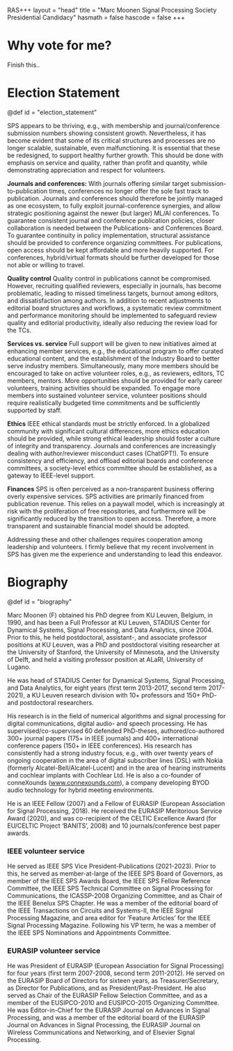 RAS+++
layout = "head"
title = "Marc Moonen Signal Processing Society Presidential Candidacy"
hasmath = false
hascode = false
+++

# Why vote for me?

Finish this..

<!-- commented section -->

# Election Statement
@def id = "election_statement"

SPS appears to be thriving, e.g., with membership and journal/conference submission numbers showing consistent growth. Nevertheless, it has become evident that some of its critical structures and processes are no longer scalable, sustainable, even malfunctioning. It is essential that these be redesigned, to support healthy further growth. This should be done with emphasis on service and quality, rather than profit and quantity, while demonstrating appreciation and respect for volunteers. 
 
**Journals and conferences:** 
With journals offering similar target submission-to-publication times, conferences no longer offer the sole fast track to publication. Journals and conferences should therefore be jointly managed as one ecosystem, to fully exploit journal-conference synergies, and allow strategic positioning against the newer (but larger) ML/AI conferences. To guarantee consistent journal and conference publication policies, closer collaboration is needed between the Publications- and Conferences Board. To guarantee continuity in policy implementation, structural assistance should be provided to conference organizing committees. For publications, open access should be kept affordable and more heavily supported. For conferences, hybrid/virtual formats should be further developed for those not able or willing to travel.
 
**Quality control**
Quality control in publications cannot be compromised. However, recruiting qualified reviewers, especially in journals, has become problematic, leading to missed timeliness targets, burnout among editors, and dissatisfaction among authors. In addition to recent adjustments to editorial board structures and workflows, a systematic review commitment and performance monitoring should be implemented to safeguard review quality and editorial productivity, ideally also reducing the review load for the TCs.
 
**Services vs. service**
Full support will be given to new initiatives aimed at enhancing member services, e.g., the educational program to offer curated educational content, and the establishment of the Industry Board to better serve industry members. Simultaneously, many more members should be encouraged to take on active volunteer roles, e.g., as reviewers, editors, TC members, mentors. More opportunities should be provided for early career volunteers, training activities should be expanded. To engage more members into sustained volunteer service, volunteer positions should require realistically budgeted time commitments and be sufficiently supported by staff.
 
**Ethics**
IEEE ethical standards must be strictly enforced. In a globalized community with significant cultural differences, more ethics education should be provided, while strong ethical leadership should foster a culture of integrity and transparency. Journals and conferences are increasingly dealing with author/reviewer misconduct cases (ChatGPT!). To ensure consistency and efficiency, and offload editorial boards and conference committees, a society-level ethics committee should be established, as a gateway to IEEE-level support. 
 
**Finances**
SPS is often perceived as a non-transparent business offering overly expensive services. SPS activities are primarily financed from publication revenue. This relies on a paywall model, which is increasingly at risk with the proliferation of free repositories, and furthermore will be significantly reduced by the transition to open access. Therefore, a more transparent and sustainable financial model should be adopted.
 
Addressing these and other challenges requires cooperation among leadership and volunteers. I firmly believe that my recent involvement in SPS has given me the experience and understanding to lead this endeavor.

<!-- ---------------------
**Growing Technical Opportunities** – Machine learning, algorithms, and software offer vast opportunities in areas ranging from speech to imaging and from practice to theory. We need to provide ever more accessible and affordable technical forums and services to our stakeholders in these rapidly developing areas.

**Transition to Open Access** – The Society must move rapidly toward OA publication models that are both affordable and sustainable. We will need to develop more OA publication venues while simultaneously developing new business models that leverage the community and third-party investment.

**Next Generation Conferences** – The pandemic created a unique opportunity to reimagine the concept of conferences. When done well with enhanced social interaction, hybrid and online conferences offer the potential to reduce costs and provide greater access for geographically and technically diverse communities to discuss important topics in depth. I would lead the society to create targeted satellite meetings, to exploit the synergy between conferences and journals, and to expand educational, tutorial, and open-source software development activities.

**Increasing Society Diversity** – For a successful future, our society must proactively build diversity by reaching out to under-represented communities and partnering with representative organizations to create a pipeline of future talent. We need to demonstrate and communicate that signal processing can be a fun and rewarding career path for young people around the world with all backgrounds and experiences!

**Technology Policy** – Signal processing technologies play an increasingly important role in the world at large.  The SP Society must engage with the resulting issues by helping to set priorities for technology investment both within and outside the society.  I would seek to engage with a wide range of government and non-government organizations to enhance the future of the signal processing community.

Based on this, I ask for your vote for President Elect of the IEEE Signal Processing Society! -->


# Biography
@def id = "biography"

Marc Moonen (F) obtained his PhD degree from KU Leuven, Belgium, in 1990, and has been a Full Professor at KU Leuven, STADIUS Center for Dynamical Systems, Signal Processing, and Data Analytics, since 2004. Prior to this, he held postdoctoral, assistant-, and associate professor positions at KU Leuven, was a PhD and postdoctoral visiting researcher at the University of Stanford, the University of Minnesota, and the University of Delft, and held a visiting professor position at ALaRI, University of Lugano.

He was head of STADIUS Center for Dynamical Systems, Signal Processing, and Data Analytics, for eight years (first term 2013-2017, second term 2017-2021), a KU Leuven research division with 10+ professors and 150+ PhD- and postdoctoral researchers.

His research is in the field of numerical algorithms and signal processing for digital communications, digital audio- and speech processing. He has supervised/co-supervised 60 defended PhD-theses, authored/co-authored 300+ journal papers (175+ in IEEE journals) and 400+ international conference papers (150+ in IEEE conferences). His research has consistently had a strong industry focus, e.g., with over twenty years of ongoing cooperation in the area of digital subscriber lines (DSL) with Nokia (formerly Alcatel-Bell/Alcatel-Lucent) and in the area of hearing instruments and cochlear implants with Cochlear Ltd. He is also a co-founder of conneXounds (www.connexounds.com), a company developing BYOD audio technology for hybrid meeting environments.

He is an IEEE Fellow (2007) and a Fellow of EURASIP (European Association for Signal Processing, 2018). He received the EURASIP Meritorious Service Award (2020), and was co-recipient of the CELTIC Excellence Award (for EU/CELTIC Project ‘BANITS’, 2008) and 10 journals/conference best paper awards.


### IEEE volunteer service 
He served as IEEE SPS Vice President-Publications (2021-2023). Prior to this, he served as member-at-large of the IEEE SPS Board of Governors, as member of the IEEE SPS Awards Board, the IEEE SPS Fellow Reference Committee, the IEEE SPS Technical Committee on Signal Processing for Communications, the ICASSP-2008 Organizing Committee, and as Chair of the IEEE Benelux SPS Chapter. He was a member of the editorial board of the IEEE Transactions on Circuits and Systems-II, the IEEE Signal Processing Magazine, and area editor for ‘Feature Articles’ for the IEEE Signal Processing Magazine. Following his VP term, he was a member of the IEEE SPS Nominations and Appointments Committee.

### EURASIP volunteer service
He was President of EURASIP (European Association for Signal Processing) for four years (first term 2007-2008, second term 2011-2012). He served on the EURASIP Board of Directors for sixteen years, as Treasurer/Secretary, as Director for Publications, and as President/Past-President. He also served as Chair of the EURASIP Fellow Selection Committee, and as a member of the EUSIPCO-2010 and EUSIPCO-2015 Organizing Committee. He was Editor-in-Chief for the EURASIP Journal on Advances in Signal Processing, and was a member of the editorial board of the EURASIP Journal on Advances in Signal Processing, the EURASIP Journal on Wireless Communications and Networking, and of Elsevier Signal Processing. 

<!-- # Organizational Themes <a id="organizational_thrusts" href="#top" style="font-size: .75em; float: right; color: #0642bb; text-align: center; border-bottom: 2px solid #5ea4ee;">Back to top</a>

1. Transition to OA publications
    * Build sustainable open access publication model
    * Recapture revenue stream
    * New interdisplinary journal/conference on **Machine Learning for Science and Signals**
2. Next Generation Conferences
    * Hybrid Conferences: On-site with online support, but remain agile
    * Solicit conference proposals for specific venues
    * Create synergy between conferences and journals
3. Diversity
    * Adopt a proactive approach with an outcome-oriented focus
    * Make SPS attractive to URM populations
    * Partner with organizations that have credibility and a track-record of success
    * Make SP a **different kind of fun**!!
4. Technology Policy
    * Define SP technology roadmap and influence technology policy
    * Meet with national leadership: NSF, AFRL, DOE, NIST, etc.
    * Create standing structure on Technology Policy to provide leadership


# Technical Themes <a id="technical_themes" href="#top" style="font-size: .75em; float: right; color: #0642bb; text-align: center; border-bottom: 2px solid #5ea4ee;">Back to top</a>

1. Adaptation Strategy:
    * Build on Special Interest Groups (SIGs)
    * Create more ongoing processes that roll in new technology areas
2. AI/Machine Learning Context:
    * Signal Processing Society should leverage government and industry initiatives
    * National Security Commission on Artificial Intelligence
    * \$250B U.S. Innovation and Competition Act
3. Interdisciplinary initiatives in Machine Learning for Science and Sensing:
    * Why is this a natural strength for SPS?
        * More emphasis on quantitation and reproducibility
        * Better interation of signal modeling and physics
    * What is the opportunity?
        * Current ML conferences present huge barriers to entry
        * Create venues that include physical and ML scientists
4. Emerging Areas:
    * Autonomy and dynamic signal processing
    * Graph based signal processing
    * Physics aware machine learning
    * Support and leverage Open-Source communities
 -->
